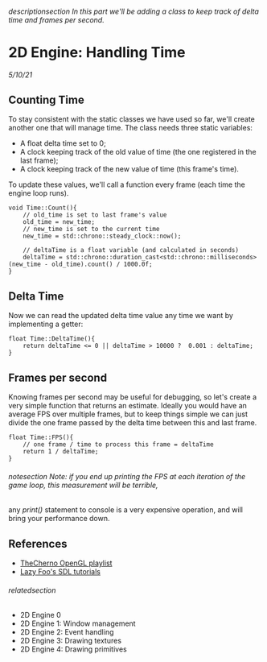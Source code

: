 
###### descriptionsection In this part we'll be adding a class to keep track of delta time and frames per second.

# 2D Engine: Handling Time

*5/10/21*

## Counting Time

To stay consistent with the static classes we have used so far, we'll create another one that will manage time.
The class needs three static variables: 
 - A float delta time set to 0;
 - A clock keeping track of the old value of time (the one registered in the last frame);
 - A clock keeping track of the new value of time (this frame's time).

To update these values, we'll call a function every frame (each time the engine loop runs).

```
void Time::Count(){
    // old_time is set to last frame's value
    old_time = new_time;
    // new_time is set to the current time
    new_time = std::chrono::steady_clock::now();
    
    // deltaTime is a float variable (and calculated in seconds)
    deltaTime = std::chrono::duration_cast<std::chrono::milliseconds>(new_time - old_time).count() / 1000.0f;
}
```

## Delta Time

Now we can read the updated delta time value any time we want by implementing a getter: 

```
float Time::DeltaTime(){
    return deltaTime <= 0 || deltaTime > 10000 ?  0.001 : deltaTime;
}
```

## Frames per second

Knowing frames per second may be useful for debugging, so let's create a very simple function that returns 
an estimate. Ideally you would have an average FPS over multiple frames, but to keep things simple we can just 
divide the one frame passed by the delta time between this and last frame.

```
float Time::FPS(){
    // one frame / time to process this frame = deltaTime
    return 1 / deltaTime;
}
```

###### notesection Note: if you end up printing the FPS at each iteration of the game loop, this measurement will be terrible, 
any *print()* statement to console is a very expensive operation, and will bring your performance down.

## References

 - [TheCherno OpenGL playlist](https://www.youtube.com/playlist?list=PLlrATfBNZ98foTJPJ_Ev03o2oq3-GGOS2)
 - [Lazy Foo's SDL tutorials](https://lazyfoo.net/tutorials/OpenGL/index.php)


###### relatedsection

 - 2D Engine 0
 - 2D Engine 1: Window management
 - 2D Engine 2: Event handling
 - 2D Engine 3: Drawing textures
 - 2D Engine 4: Drawing primitives
